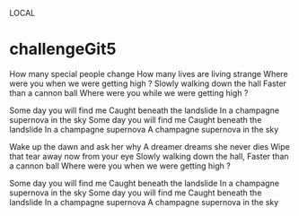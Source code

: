 ﻿LOCAL

# challengeGit5

How many special people change
How many lives are living strange
Where were you when we were getting high ?
Slowly walking down the hall
Faster than a cannon ball
Where were you while we were getting high ?


Some day you will find me
Caught beneath the landslide
In a champagne supernova in the sky
Some day you will find me
Caught beneath the landslide
In a champagne supernova
A champagne supernova in the sky


Wake up the dawn and ask her why
A dreamer dreams she never dies
Wipe that tear away now from your eye
Slowly walking down the hall,
Faster than a cannon ball
Where were you when we were getting high ?


Some day you will find me
Caught beneath the landslide
In a champagne supernova in the sky
Some day you will find me
Caught beneath the landslide
In a champagne supernova
A champagne supernova in the sky

